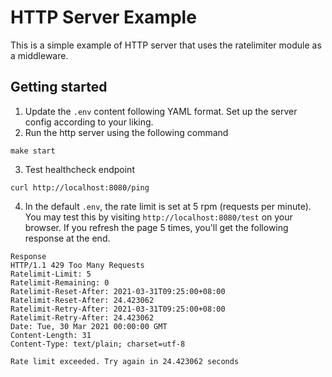 # HTTP Server Example
This is a simple example of HTTP server that uses the ratelimiter module as a middleware.

## Getting started
1. Update the `.env` content following YAML format. Set up the server config according to your liking.
2. Run the http server using the following command
```
make start
```
3. Test healthcheck endpoint
```
curl http://localhost:8080/ping
```
4. In the default `.env`, the rate limit is set at 5 rpm (requests per minute). You may test this by visiting `http://localhost:8080/test` on your browser. If you refresh the page 5 times, you'll get the following response at the end.
```
Response
HTTP/1.1 429 Too Many Requests
Ratelimit-Limit: 5
Ratelimit-Remaining: 0
Ratelimit-Reset-After: 2021-03-31T09:25:00+08:00
Ratelimit-Reset-After: 24.423062
Ratelimit-Retry-After: 2021-03-31T09:25:00+08:00
Ratelimit-Retry-After: 24.423062
Date: Tue, 30 Mar 2021 00:00:00 GMT
Content-Length: 31
Content-Type: text/plain; charset=utf-8

Rate limit exceeded. Try again in 24.423062 seconds
```
